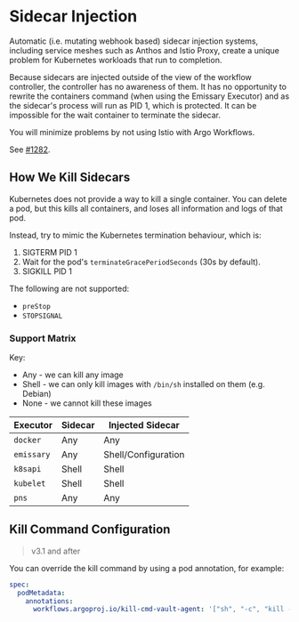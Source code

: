 # Sidecar Injection

Automatic (i.e. mutating webhook based) sidecar injection systems, including service meshes such as Anthos and Istio
Proxy, create a unique problem for Kubernetes workloads that run to completion.

Because sidecars are injected outside of the view of the workflow controller, the controller has no awareness of them.
It has no opportunity to rewrite the containers command (when using the Emissary Executor) and as the sidecar's process
will run as PID 1, which is protected. It can be impossible for the wait container to terminate the sidecar.

You will minimize problems by not using Istio with Argo Workflows.

See [#1282](https://github.com/argoproj/argo-workflows/issues/1282).

## How We Kill Sidecars

Kubernetes does not provide a way to kill a single container. You can delete a pod, but this kills all containers, and loses all information
and logs of that pod.

Instead, try to mimic the Kubernetes termination behaviour, which is:

1. SIGTERM PID 1
1. Wait for the pod's `terminateGracePeriodSeconds` (30s by default).
1. SIGKILL PID 1

The following are not supported:

* `preStop`
* `STOPSIGNAL`

### Support Matrix

Key:

* Any - we can kill any image
* Shell - we can only kill images with `/bin/sh` installed on them (e.g. Debian)
* None - we cannot kill these images

| Executor | Sidecar | Injected Sidecar | 
|---|---|---| 
| `docker` | Any | Any | 
| `emissary` | Any | Shell/Configuration | 
| `k8sapi` | Shell | Shell | 
| `kubelet` | Shell | Shell | 
| `pns` | Any | Any | 

## Kill Command Configuration

> v3.1 and after

You can override the kill command by using a pod annotation, for example:

```yaml
spec:
  podMetadata:
    annotations:
      workflows.argoproj.io/kill-cmd-vault-agent: '["sh", "-c", "kill -%d 1"]'
```
